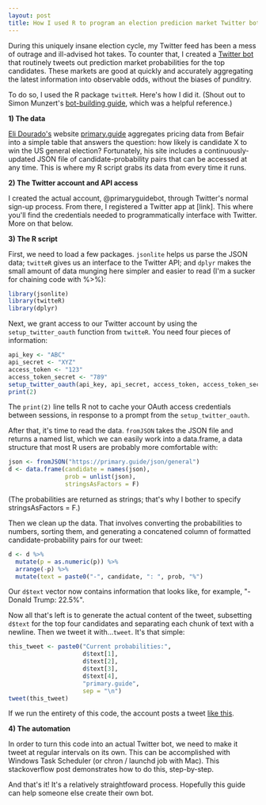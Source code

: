 ```yaml
--- 
layout: post 
title: How I used R to program an election predicion market Twitter bot
---
```


During this uniquely insane election cycle, my Twitter feed has been a mess of outrage and ill-advised hot takes. To counter that, I created a [Twitter bot](https://twitter.com/primaryguidebot) that routinely tweets out prediction market probabilities for the top candidates. These markets are good at quickly and accurately aggregating the latest information into observable odds, without the biases of punditry. 

To do so, I used the R package `twitteR`. Here's how I did it. (Shout out to Simon Munzert's [bot-building guide](http://www.r-datacollection.com/blog/Programming-a-Twitter-bot/), which was a helpful reference.)

**1) The data**

[Eli Dourado's](https://twitter.com/elidourado) website [primary.guide](primary.guide) aggregates pricing data from Befair into a simple table that answers the question: how likely is candidate X to win the US general election? Fortunately, his site includes a continuously-updated JSON file of candidate-probability pairs that can be accessed at any time. This is where my R script grabs its data from every time it runs.

**2) The Twitter account and API access**

I created the actual account, @primaryguidebot, through Twitter's normal sign-up process. From there, I registered a Twitter app at [link]. This where you'll find the credentials needed to programmatically interface with Twitter. More on that below.

**3) The R script**

First, we need to load a few packages. `jsonlite` helps us parse the JSON data; `twitteR` gives us an interface to the Twitter API; and `dplyr` makes the small amount of data munging here simpler and easier to read (I'm a sucker for chaining code with %>%):

```R
library(jsonlite)
library(twitteR)
library(dplyr)
```
Next, we grant access to our Twitter account by using the `setup_twitter_oauth` function from `twitteR`. You need four pieces of information:

```R
api_key <- "ABC"
api_secret <- "XYZ"
access_token <- "123"
access_token_secret <- "789"
setup_twitter_oauth(api_key, api_secret, access_token, access_token_secret)
print(2)
```
The `print(2)` line tells R not to cache your OAuth access credentials between sessions, in response to a prompt from the `setup_twitter_oauth`. 

After that, it's time to read the data. `fromJSON` takes the JSON file and returns a named list, which we can easily work into a data.frame, a data structure that most R users are probably more comfortable with:

```R
json <- fromJSON("https://primary.guide/json/general")
d <- data.frame(candidate = names(json), 
                prob = unlist(json), 
                stringsAsFactors = F)
```

(The probabilities are returned as strings; that's why I bother to specify stringsAsFactors = F.)

Then we clean up the data. That involves converting the probabilities to numbers, sorting them, and generating a concatened column of formatted candidate-probability pairs for our tweet:

```R
d <- d %>%
  mutate(p = as.numeric(p)) %>%
  arrange(-p) %>%
  mutate(text = paste0("-", candidate, ": ", prob, "%")
```

Our `d$text` vector now contains information that looks like, for example, "-Donald Trump: 22.5%".

Now all that's left is to generate the actual content of the tweet, subsetting `d$text` for the top four candidates and separating each chunk of text with a newline. Then we tweet it with...`tweet`. It's that simple:

```R
this_tweet <- paste0("Current probabilities:",
                     d$text[1], 
                     d$text[2],
                     d$text[3],
                     d$text[4],
                     "primary.guide",
                     sep = "\n")
tweet(this_tweet)
```

If we run the entirety of this code, the account posts a tweet [like this](https://twitter.com/primaryguidebot/status/761479359077224448).

**4) The automation**

In order to turn this code into an actual Twitter bot, we need to make it tweet at regular intervals on its own. This can be accomplished with Windows Task Scheduler (or chron / launchd job with Mac). This stackoverflow post demonstrates how to do this, step-by-step.

And that's it! It's a relatively straightfoward process. Hopefully this guide can help someone else create their own bot.